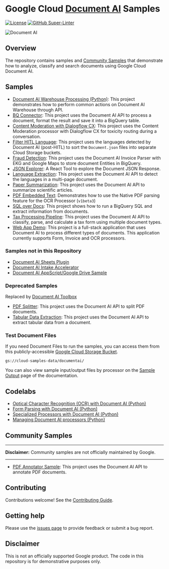 # Google Cloud [Document AI](https://cloud.google.com/document-ai) Samples

[![License](https://img.shields.io/badge/License-Apache%202.0-blue.svg)](LICENSE)
[![GitHub Super-Linter](https://github.com/GoogleCloudPlatform/document-ai-samples/workflows/Lint%20Code%20Base/badge.svg)](https://github.com/marketplace/actions/super-linter)

![Document AI](https://storage.googleapis.com/gweb-cloudblog-publish/images/Document_AI_2022.max-2500x2500.jpg)

## Overview

The repository contains samples and [Community Samples](https://github.com/GoogleCloudPlatform/document-ai-samples/tree/main/community) that demonstrate how to analyze, classify and search documents using Google Cloud Document AI.

## Samples

* [Document AI Warehouse Processing (Python)](document_ai_warehouse/document_ai_warehouse_processing_python/): This project demonstrates how to perform common actions on Document AI Warehouse through API.
* [BQ Connector](bq-connector/): This project uses the Document AI API to process a document, format the result and save it into a BigQuery table.
* [Content Moderation with Dialogflow CX](cx-content-moderation): This project uses the Content Moderation processor with Dialogflow CX for toxicity routing during a conversation.
* [Filter HITL Language](filter-hitl-language/): This project uses the languages detected by Document AI (post-HITL) to sort the `Document.json` files into separate Cloud Storage buckets.
* [Fraud Detection](fraud-detection-python/): This project uses the Document AI Invoice Parser with EKG and Google Maps to store document Entities in BigQuery.
* [JSON Explorer](document-json-explorer/): A React Tool to explore the Document JSON Response.
* [Language Extraction](extract-languages/): This project uses the Document AI API to detect the languages in a multi-page document.
* [Paper Summarization](paper_summarization/): This project uses the Document AI API to summarize scientific articles.
* [PDF Embedded Text](pdf-embedded-text/): Demonstrates how to use the Native PDF parsing feature for the OCR Processor (`v1beta3`)
* [SQL over Docs](sql-pdf-python/): This project shows how to run a BigQuery SQL and extract information from documents.
* [Tax Processing Pipeline](tax-processing-pipeline-python/): This project uses the Document AI API to classify, parse, and calculate a tax form using multiple document types.
* [Web App Demo](web-app-demo/): This project is a full-stack application that uses Document AI to process different types of documents. This application currently supports Form, Invoice and OCR processors.

### Samples not in this Repository

* [Document AI Sheets Plugin](https://github.com/GoogleCloudPlatform/documentai-sheets-plugin)
* [Document AI Intake Accelerator](https://github.com/GoogleCloudPlatform/document-intake-accelerator)
* [Document AI AppScript/Google Drive Sample](https://github.com/googleworkspace/ml-integration-samples/blob/master/apps-script/documentai/documentai.js)

### Deprecated Samples

Replaced by [Document AI Toolbox](https://cloud.google.com/document-ai/docs/samples/documentai-toolbox-quickstart)

* [PDF Splitter](pdf-splitter-python/): This project uses the Document AI API to split PDF documents.
* [Tabular Data Extraction](extract-tables/): This project uses the Document AI API to extract tabular data from a document.

### Test Document Files

If you need Document Files to run the samples, you can access them from this publicly-accessible [Google Cloud Storage Bucket](https://cloud.google.com/storage/docs/downloading-objects).

`gs://cloud-samples-data/documentai/`

You can also view sample input/output files by processor on the [Sample Output](https://cloud.google.com/document-ai/docs/output) page of the documentation.

## Codelabs

* [Optical Character Recognition (OCR) with Document AI (Python)](https://codelabs.developers.google.com/codelabs/docai-ocr-python)
* [Form Parsing with Document AI (Python)](https://codelabs.developers.google.com/codelabs/docai-form-parser-v1-python)
* [Specialized Processors with Document AI (Python)](https://codelabs.developers.google.com/codelabs/docai-specialized-processors)
* [Managing Document AI processors (Python)](https://codelabs.developers.google.com/codelabs/cloud-documentai-manage-processors-python)

## Community Samples

---
**Disclaimer:** Community samples are not officially maintained by Google.

---

* [PDF Annotator Sample](community/pdf-annotator-python): This project uses the Document AI API to annotate PDF documents.

## Contributing

Contributions welcome! See the [Contributing Guide](https://github.com/GoogleCloudPlatform/document-ai-samples/blob/main/.github/CONTRIBUTING.md).

## Getting help

Please use the [issues page](https://github.com/GoogleCloudPlatform/document-ai-samples/issues) to provide feedback or submit a bug report.

## Disclaimer

This is not an officially supported Google product. The code in this repository is for demonstrative purposes only.
